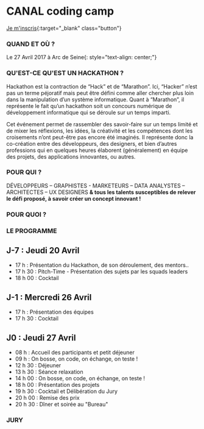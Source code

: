# CANAL coding camp

[Je m'inscris](https://equipe-formation-campusplus.typeform.com/to/FRPaqA){:target="_blank" class="button"}

### QUAND ET OÙ ?
Le 27 Avril 2017 à Arc de Seine{: style="text-align: center;"} 

### QU'EST-CE QU'EST UN HACKATHON ?
Hackathon est la contraction de “Hack” et de “Marathon”. Ici, “Hacker” n’est pas un terme péjoratif mais peut être défini comme aller chercher plus loin dans la manipulation d’un système informatique. 
Quant à “Marathon”, il représente le fait qu’un hackathon soit un concours numérique de développement informatique qui se déroule sur un temps imparti.

Cet événement permet de rassembler des savoir-faire sur un temps limité et de mixer les réflexions, les idées, la créativité et les compétences dont les croisements n’ont peut-être pas encore été imaginés. 
Il représente donc la co-création entre des développeurs, des designers, et bien d’autres professions qui en quelques heures élaborent (généralement) en équipe des projets, des applications innovantes, ou autres.

### POUR QUI ?
DÉVELOPPEURS – GRAPHISTES - MARKETEURS – DATA ANALYSTES – ARCHITECTES – UX DESIGNERS 
**& tous les talents susceptibles de relever le défi proposé, à savoir créer un concept innovant !**

### POUR QUOI ?

### LE PROGRAMME

## J-7 : Jeudi 20 Avril 
- 17 h    : Présentation du Hackathon, de son déroulement, des mentors.. 
- 17 h 30 : Pitch-Time - Présentation des sujets par les squads leaders
- 18 h 00 : Cocktail

## J-1 : Mercredi 26 Avril
- 17 h    : Présentation des équipes 
- 17 h 30 : Cocktail 

## J0 : Jeudi 27 Avril
- 08 h    : Accueil des participants et petit déjeuner
- 09 h    : On bosse, on code, on échange, on teste !  
- 12 h 30 : Déjeuner
- 13 h 30 : Séance relaxation 
- 14 h 00 : On bosse, on code, on échange, on teste ! 
- 18 h 00 : Présentation des projets
- 19 h 30 : Cocktail et Délibération du Jury 
- 20 h 00 : Remise des prix
- 20 h 30 : Dîner et soirée au "Bureau"

### JURY